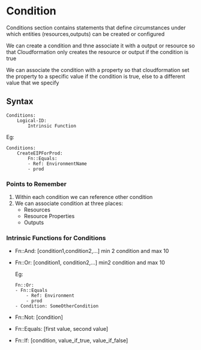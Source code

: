 # Condition

Conditions section contains statements that define circumstances under which entities (resources,outputs) can be created or configured 

We can create a condition and thne associate it with a output or resource so that Cloudformation
only creates the resource or output if the condition is true

We can associate the condition with a property so that cloudformation set the property to a specific value if the condition is true, else to a different value that we specify

## Syntax

```
Conditions:
    Logical-ID:
        Intrinsic Function
```

Eg:
```
Conditions:
    CreateEIPForProd:
        Fn::Equals:
        - Ref: EnvironmentName
        - prod
```

### Points to Remember

1. Within each condition we can reference other condition
2. We can associate condition at three places:
    - Resources
    - Resource Properties
    - Outputs

### Intrinsic Functions for Conditions

- Fn::And: [condition1,condition2,...] min 2 condition and max 10 
- Fn::Or: [condition1, condition2,...] min2 condition and max 10

    Eg: 
    ```
    Fn::Or:
    - Fn::Equals
        - Ref: Environment
        - prod
    - Condition: SomeOtherCondition
    ```
- Fn::Not: [condition]
- Fn::Equals: [first value, second value]
- Fn::If: [condition, value_if_true, value_if_false]





